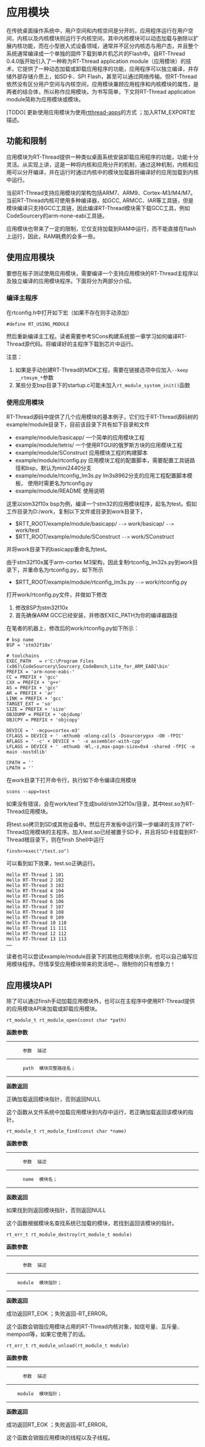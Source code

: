 # 应用模块 #

在传统桌面操作系统中，用户空间和内核空间是分开的，应用程序运行在用户空间，内核以及内核模块则运行于内核空间，其中内核模块可以动态加载与删除以扩展内核功能，而在小型嵌入式设备领域，通常并不区分内核态与用户态，并且整个系统通常编译成一个单独的固件下载到单片机芯片的Flash中。自RT-Thread 0.4.0版开始引入了一种称为RT-Thread application module（应用模块）的技术，它提供了一种动态加载或卸载应用程序的功能，应用程序可以独立编译，并存储外部存储介质上，如SD卡、SPI Flash，甚至可以通过网络传输。但RT-Thread依然没有区分用户空间与内核空间，应用模块兼顾应用程序和内核模块的属性，是两者的结合体，所以称作应用模块。为书写简单，下文将RT-Thread application module简称为应用模块或模块。

[TODO] 更新使用应用模块为使用[rtthread-apps](https://github.com/RT-Thread/rtthread-apps)的方式 ；加入RTM_EXPORT宏描述。

## 功能和限制 ##

应用模块为RT-Thread提供一种类似桌面系统安装卸载应用程序的功能，功能十分灵活。从实现上讲，这是一种将内核和应用分开的机制，通过这种机制，内核和应用可以分开编译，并在运行时通过内核中的模块加载器将编译好的应用加载到内核中运行。

当前RT-Thread支持应用模块的架构包括ARM7、ARM9、Cortex-M3/M4/M7。当前RT-Thread内核可使用多种编译器，如GCC, ARMCC、IAR等工具链，但是模块编译只支持GCC工具链，因此编译RT-Thread模块需下载GCC工具，例如CodeSourcery的arm-none-eabi工具链。

应用模块也带来了一定的限制，它仅支持加载到RAM中运行，而不能直接在flash上运行，因此，RAM耗费的会多一些。

## 使用应用模块 ##

要想在板子测试使用应用模块，需要编译一个支持应用模块的RT-Thread主程序以及独立编译的应用模块程序。下面将分为两部分介绍。

### 编译主程序 ###

在rtconfig.h中打开如下宏（如果不存在则手动添加）

    #define RT_USING_MODULE

然后重新编译主工程。读者需要参考SCons构建系统那一章学习如何编译RT-Thread源代码。将编译好的主程序下载到芯片中运行。

注意：

1. 如果是手动创建RT-Thread的MDK工程，需要在链接选项中应加入`--keep __rtmsym_*`参数
2. 某些分支bsp目录下的startup.c可能未加入`rt_module_system_init()`函数

### 使用应用模块 ###

RT-Thread源码中提供了几个应用模块的基本例子，它们位于RT-Thread源码树的example/module目录下，目前该目录下共有如下目录和文件

- example/module/basicapp/  一个简单的应用模块工程
- example/module/tetris/    一个使用RTGUI的俄罗斯方块的应用模块工程
- example/module/SConstruct  应用模块工程的构建脚本
- example/module/rtconfig.py 应用模块工程的配置脚本，需要配置工具链路径和bsp，默认为mini2440分支
- example/module/rtconfig_lm3s.py lm3s8962分支的应用工程配置脚本模板， 使用时需更名为rtconfig.py
- example/module/README 使用说明

这里以stm32f10x bsp为例，编译一个stm32的应用模块程序，起名为test。假如工作目录为D:/work，复制以下文件或目录到work目录下，

- $RTT_ROOT/example/module/basicapp/ `-->` work/basicap/ `-->` work/test
- $RTT_ROOT/example/module/SConstruct `-->` work/SConstruct

并将work目录下的basicapp重命名为test。

由于stm32f10x属于arm-cortex M3架构，因此复制rtconfig_lm32s.py到work目录下，并重命名为rtconfig.py，如下所示

- $RTT_ROOT/example/module/rtconfig_lm3s.py `-->` work/rtconfig.py

打开work/rtconfig.py文件，并做如下修改

1. 修改BSP为stm32f10x
2. 首先确保ARM GCC已经安装，并修改EXEC_PATH为你的编译器路径

在笔者的机器上，修改后的work/rtconfig.py如下所示：

	# bsp name
	BSP = 'stm32f10x'
	
	# toolchains
	EXEC_PATH 	= r'C:\Program Files (x86)\CodeSourcery\Sourcery_CodeBench_Lite_for_ARM_EABI\bin'
	PREFIX = 'arm-none-eabi-'
	CC = PREFIX + 'gcc'
	CXX = PREFIX + 'g++'
	AS = PREFIX + 'gcc'
	AR = PREFIX + 'ar'
	LINK = PREFIX + 'gcc'
	TARGET_EXT = 'so'
	SIZE = PREFIX + 'size'
	OBJDUMP = PREFIX + 'objdump'
	OBJCPY = PREFIX + 'objcopy'
	
	DEVICE = ' -mcpu=cortex-m3'
	CFLAGS = DEVICE + ' -mthumb -mlong-calls -Dsourcerygxx -O0 -fPIC'
	AFLAGS = ' -c' + DEVICE + ' -x assembler-with-cpp'
	LFLAGS = DEVICE + ' -mthumb -Wl,-z,max-page-size=0x4 -shared -fPIC -e main -nostdlib'
	
	CPATH = ''
	LPATH = ''

在work目录下打开命令行，执行如下命令编译应用模块

	scons --app=test

如果没有错误，会在work/test下生成build/stm32f10x/目录，其中test.so为RT-Thread应用模块。

将test.so拷贝到SD或其他设备中。然后在开发板中运行第一步编译的支持了RT-Thread应用模块的主程序。加入test.so已经被置于SD卡，并且将SD卡挂载到RT-Thread根目录下，则在finsh Shell中运行
	
	finsh>>exec("/test.so")

可以看到如下效果，test.so正确运行。

    Hello RT-Thread 1 101
    Hello RT-Thread 2 102
    Hello RT-Thread 3 103
    Hello RT-Thread 4 104
    Hello RT-Thread 5 105
    Hello RT-Thread 6 106
    Hello RT-Thread 7 107
    Hello RT-Thread 8 108
    Hello RT-Thread 9 109
    Hello RT-Thread 10 110
    Hello RT-Thread 11 111
    Hello RT-Thread 12 112
    Hello RT-Thread 13 113
    ……

读者也可以尝试example/module目录下的其他应用模块示例，也可以自己编写应用模块程序。尽情享受应用模块带来的灵活吧~，限制你的只有想象力！

## 应用模块API ##

除了可以通过finsh手动加载应用模块外，也可以在主程序中使用RT-Thread提供的应用模块API来加载或卸载应用模块。

	rt_module_t rt_module_open(const char *path)

**函数参数**


-----------------------------------------------------------------------
          参数  描述
--------------  -------------------------------------------------------
          path  模块完整路径名；
-----------------------------------------------------------------------

**函数返回**

正确加载返回模块指针，否则返回NULL

这个函数从文件系统中加载应用模块到内存中运行，若正确加载返回该模块的指针。

	rt_module_t rt_module_find(const char *name)

**函数参数**


-----------------------------------------------------------------------
          参数  描述
--------------  -------------------------------------------------------
          name  模块名；
-----------------------------------------------------------------------

**函数返回**

如果找到则返回模块指针，否则返回NULL

这个函数根据模块名查找系统已加载的模块，若找到返回该模块的指针。

	rt_err_t rt_module_destroy(rt_module_t module)

**函数参数**


-----------------------------------------------------------------------
          参数  描述
--------------  -------------------------------------------------------
        module  模块指针；
-----------------------------------------------------------------------

**函数返回**

成功返回RT_EOK ；失败返回-RT_ERROR。

这个函数会销毁应用模块占用的RT-Thread内核对象，如信号量、互斥量、mempool等，如果它使用了的话。

	rt_err_t rt_module_unload(rt_module_t module)

**函数参数**


-----------------------------------------------------------------------
          参数  描述
--------------  -------------------------------------------------------
        module  模块指针；
-----------------------------------------------------------------------

**函数返回**

成功返回RT_EOK ；失败返回-RT_ERROR。

这个函数会销毁应用模块的线程以及子线程。
